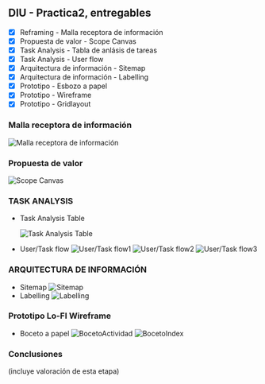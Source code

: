 ## DIU - Practica2, entregables

- [x] Reframing - Malla receptora de información
- [x] Propuesta de valor - Scope Canvas
- [x] Task Analysis - Tabla de anlásis de tareas
- [x] Task Analysis - User flow
- [x] Arquitectura de información - Sitemap
- [x] Arquitectura de información - Labelling
- [x] Prototipo - Esbozo a papel
- [x] Prototipo - Wireframe
- [x] Prototipo - Gridlayout

### Malla receptora de información
![Malla receptora de información](Malla-Receptora-Información.png)


### Propuesta de valor
![Scope Canvas](ScopeCanvas.png)


### TASK ANALYSIS

* Task Analysis Table
  
  ![Task Analysis Table](TaskAnalisisTable.png)

* User/Task flow
  ![User/Task flow1](UserFlow/Actividad1.png)
  ![User/Task flow2](UserFlow/Actividad2.png)
  ![User/Task flow3](UserFlow/Actividad3.png)


### ARQUITECTURA DE INFORMACIÓN

* Sitemap
  ![Sitemap](SiteMap.png)
* Labelling 
  ![Labelling](Labelling.png)

### Prototipo Lo-FI Wireframe 
* Boceto a papel
   ![BocetoActividad](Bocetos/BocetosRevisados/ActividadBocetoRevisado.png)
   ![BocetoIndex](Bocetos/BocetosRevisados/IndexBocetoRevisado.png)

### Conclusiones  
(incluye valoración de esta etapa)
